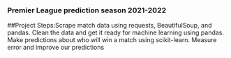 ### Premier League prediction season 2021-2022
##Project Steps:Scrape match data using requests, BeautifulSoup, and pandas.
Clean the data and get it ready for machine learning using pandas.
Make predictions about who will win a match using scikit-learn.
Measure error and improve our predictions

